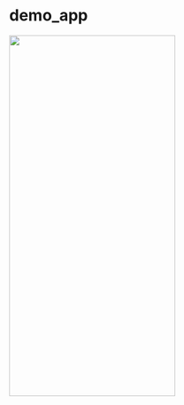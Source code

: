 # demo_app

<img src="https://github.com/Abhay-Workspace/demo_app/blob/main/demo_app.gif" width="300" height="650"/>

